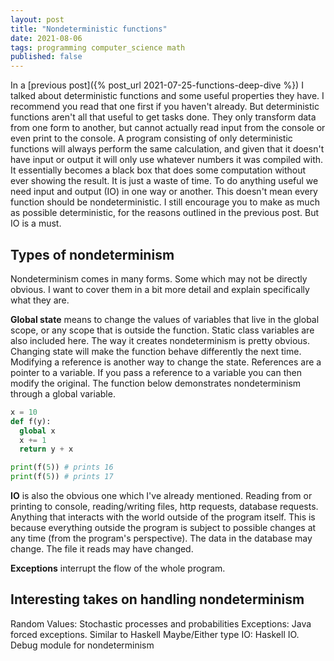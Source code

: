 ```yaml
---
layout: post
title: "Nondeterministic functions"
date: 2021-08-06
tags: programming computer_science math
published: false
---
```


In a [previous post]({% post_url 2021-07-25-functions-deep-dive %}) I talked about deterministic functions and some useful properties they have. I recommend you read that one first if you haven't already. But deterministic functions aren't all that useful to get tasks done. They only transform data from one form to another, but cannot actually read input from the console or even print to the console. A program consisting of only deterministic functions will always perform the same calculation, and given that it doesn't have input or output it will only use whatever numbers it was compiled with. It essentially becomes a black box that does some computation without ever showing the result. It is just a waste of time. To do anything useful we need input and output (IO) in one way or another. This doesn't mean every function should be nondeterministic. I still encourage you to make as much as possible deterministic, for the reasons outlined in the previous post. But IO is a must.

<!--Nondeterministic vs deterministic. Black boxes aren't very useful.-->

## Types of nondeterminism
Nondeterminism comes in many forms. Some which may not be directly obvious. I want to cover them in a bit more detail and explain specifically what they are.


**Global state** means to change the values of variables that live in the global scope, or any scope that is outside the function. Static class variables are also included here. The way it creates nondeterminism is pretty obvious. Changing state will make the function behave differently the next time. Modifying a reference is another way to change the state. References are a pointer to a variable. If you pass a reference to a variable you can then modify the original. The function below demonstrates nondeterminism through a global variable.
```py
x = 10
def f(y):
  global x
  x += 1
  return y + x

print(f(5)) # prints 16
print(f(5)) # prints 17
```

**IO** is also the obvious one which I've already mentioned. Reading from or printing to console, reading/writing files, http requests, database requests. Anything that interacts with the world outside of the program itself. This is because everything outside the program is subject to possible changes at any time (from the program's perspective). The data in the database may change. The file it reads may have changed.

**Exceptions** interrupt the flow of the whole program. 

<!--### Random values-->


## Interesting takes on handling nondeterminism
Random Values: Stochastic processes and probabilities
Exceptions: Java forced exceptions. Similar to Haskell Maybe/Either type
IO: Haskell IO. Debug module for nondeterminism

